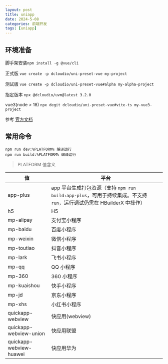 ```yaml
---
layout: post
title: uniapp
date: 2024-5-08
categories: 前端开发
tags: [uniapp]
---
```


## 环境准备

脚手架安装`npm install -g @vue/cli`

正式版 `vue create -p dcloudio/uni-preset-vue my-project`

测试版 `vue create -p dcloudio/uni-preset-vue#alpha my-alpha-project`

指定版本 `npx @dcloudio/uvm@latest 3.2.0`

vue3(node > 18) `npx degit dcloudio/uni-preset-vue#vite-ts my-vue3-project`

参考 [官方文档](https://uniapp.dcloud.net.cn)

## 常用命令

```
npm run dev:%PLATFORM% 编译运行
npm run build:%PLATFORM% 编译运行
```

> PLATFORM 值含义

| 值                      | 平台                                                                                                                 |
| ----------------------- | -------------------------------------------------------------------------------------------------------------------- |
| app-plus                | app 平台生成打包资源（支持 `npm run build:app-plus`，可用于持续集成。不支持 `run`，运行调试仍需在 HBuilderX 中操作） |
| h5                      | H5                                                                                                                   |
| mp-alipay               | 支付宝小程序                                                                                                         |
| mp-baidu                | 百度小程序                                                                                                           |
| mp-weixin               | 微信小程序                                                                                                           |
| mp-toutiao              | 抖音小程序                                                                                                           |
| mp-lark                 | 飞书小程序                                                                                                           |
| mp-qq                   | QQ 小程序                                                                                                            |
| mp-360                  | 360 小程序                                                                                                           |
| mp-kuaishou             | 快手小程序                                                                                                           |
| mp-jd                   | 京东小程序                                                                                                           |
| mp-xhs                  | 小红书小程序                                                                                                         |
| quickapp-webview        | 快应用(webview)                                                                                                      |
| quickapp-webview-union  | 快应用联盟                                                                                                           |
| quickapp-webview-huawei | 快应用华为                                                                                                           |
